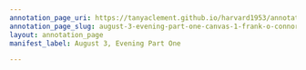 ```yaml
---
annotation_page_uri: https://tanyaclement.github.io/harvard1953/annotations/august-3-evening-part-one-canvas-1-frank-o-connor.json
annotation_page_slug: august-3-evening-part-one-canvas-1-frank-o-connor
layout: annotation_page
manifest_label: August 3, Evening Part One

---
```

